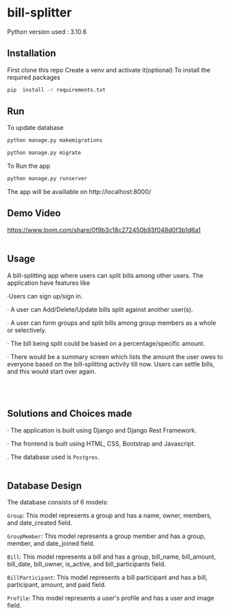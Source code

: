 # bill-splitter

Python version used : 3.10.6

## Installation
First clone this repo
Create a venv and activate it(optional)
To install the required packages
```bash
pip  install -r requirements.txt
```
## Run
To update database
```bash
python manage.py makemigrations
```
```bash
python manage.py migrate
```
To Run the app
```bash
python manage.py runserver
```
The app will be availiable on http://localhost:8000/

## Demo Video 
https://www.loom.com/share/0f9b3c18c272450b93f048d0f3b1d6a1
<br>
<br>

## Usage

A bill-splitting app where users can split bills among other users. The application have features like

·Users can sign up/sign in.

· A user can Add/Delete/Update bills split against another user(s).

· A user can form groups and split bills among group members as a whole or selectively.

· The bill being split could be based on a percentage/specific amount.

· There would be a summary screen which lists the amount the user owes to everyone based on the bill-splitting activity till now. Users can settle bills, and this would start over again.


<br>
<br>

## Solutions and Choices made

· The application is built using Django and Django Rest Framework.

· The frontend is built using HTML, CSS, Bootstrap and Javascript.

. The database used is `Postgres`.
<br>
<br>

## Database Design

The database consists of 6 models:

`Group`: This model represents a group and has a name, owner, members, and date_created field.

`GroupMember`: This model represents a group member and has a group, member, and date_joined field.

`Bill`: This model represents a bill and has a group, bill_name, bill_amount, bill_date, bill_owner, is_active, and bill_participants field.

`BillParticipant`: This model represents a bill participant and has a bill, participant, amount, and paid field.

`Profile`: This model represents a user's profile and has a user and image field.
